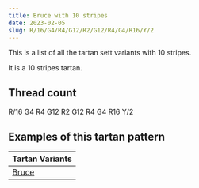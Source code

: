 ```yaml
---
title: Bruce with 10 stripes
date: 2023-02-05
slug: R/16/G4/R4/G12/R2/G12/R4/G4/R16/Y/2
---
```

This is a list of all the tartan sett variants with 10 stripes.

It is a 10 stripes tartan.


## Thread count
R/16 G4 R4 G12 R2 G12 R4 G4 R16 Y/2

## Examples of this tartan pattern

| Tartan Variants |
|---------------|
| [Bruce](/variants/r/16/g4/r4/g12/r2/g12/r4/g4/r16/y/2-g004c00-rc80000-yffc800)||
